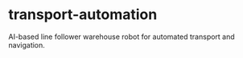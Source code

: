 # transport-automation
AI-based line follower warehouse robot for automated transport and navigation.
